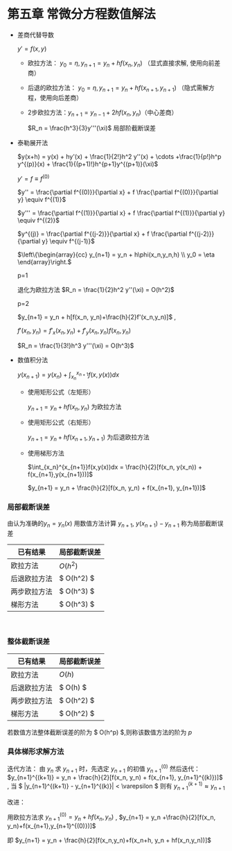 # 第五章 常微分方程数值解法

* 差商代替导数

  $y' = f(x,y)$

  - 欧拉方法： $y_0 = \eta, y_{n+1} = y_{n} + hf(x_n, y_n)$  （显式直接求解, 使用向前差商）

  - 后退的欧拉方法： $y_0 = \eta, y_{n+1} = y_n + hf(x_{n+1}, y_{n+1})$  （隐式需解方程，使用向后差商）

  - 2步欧拉方法：$y_{n+1} = y_{n-1} + 2hf(x_n,y_n)$（中心差商）

    $R_n = \frac{h^3}{3}y'''(\xi)$ 局部阶截断误差

* 泰勒展开法

  $y(x+h) = y(x) + hy'(x) + \frac{1}{2!}h^2 y''(x) + \cdots +\frac{1}{p!}h^p y^{(p)}(x) + \frac{1}{(p+1)!}h^{p+1}y^{(p+1)}(\xi)$ 

  $y' = f \equiv f^{(0)}$ 

  $y'' = \frac{\partial f^{(0)}}{\partial x} + f \frac{\partial f^{(0)}}{\partial y} \equiv f^{(1)}$ 

  $y''' = \frac{\partial f^{(1)}}{\partial x} + f \frac{\partial f^{(1)}}{\partial y} \equiv f^{(2)}$

  $y^{(j)} = \frac{\partial f^{(j-2)}}{\partial x} + f \frac{\partial f^{(j-2)}}{\partial y} \equiv f^{(j-1)}$  

  $\left\{\begin{array}{cc} y_{n+1} = y_n + h\phi(x_n,y_n,h) \\ y_0 = \eta \end{array}\right.$

  p=1 

  退化为欧拉方法 $R_n = \frac{1}{2}h^2 y''(\xi) = O(h^2)$ 

  p=2 

  $y_{n+1} = y_n + h[f(x_n, y_n)+\frac{h}{2}f'(x_n,y_n)]$ ,
  
  $f'(x_n,y_n)=f'_x(x_n,y_n)+f'_y(x_n,y_n)f(x_n,y_n)$ 
  
  $R_n = \frac{1}{3!}h^3 y'''(\xi) = O(h^3)$ 
  
  
  
* 数值积分法

  $y(x_{n+1}) = y(x_n) + \int_{x_n}^{x_{n+1}}f(x,y(x))dx$

  - 使用矩形公式（左矩形）

    $y_{n+1} = y_n + hf(x_n, y_n)$ 为欧拉方法

  - 使用矩形公式（右矩形）

    $y_{n+1} = y_n + hf(x_{n+1}, y_{n+1})$ 为后退欧拉方法 

  - 使用梯形方法

    $\int_{x_n}^{x_{n+1}}f(x,y(x))dx = \frac{h}{2}[f(x_n, y(x_n)) + f(x_{n+1},y(x_{n+1}))]$

    $y_{n+1} = y_n + \frac{h}{2}[f(x_n, y_n) + f(x_{n+1}, y_{n+1})]$

  

### 局部截断误差

由认为准确的$y_n = y_n(x)$ 用数值方法计算 $y_{n+1}$,  $y(x_{n+1})-y_{n+1}$  称为局部截断误差

| 已有结果     | 局部截断误差 |
| ------------ | ------------ |
| 欧拉方法     | $O(h^2)$     |
| 后退欧拉方法 | $ O(h^2) $   |
| 两步欧拉方法 | $ O(h^3) $   |
| 梯形方法     | $ O(h^3) $   |

​    

### 整体截断误差

| 已有结果     | 局部截断误差 |
| ------------ | ------------ |
| 欧拉方法     | $O(h)$       |
| 后退欧拉方法 | $ O(h) $     |
| 两步欧拉方法 | $ O(h^2) $   |
| 梯形方法     | $ O(h^2) $   |

若数值方法整体截断误差的阶为 $ O(h^p) $,则称该数值方法的阶为 $p$     



### 具体梯形求解方法

迭代方法：
由 $y_n$ 求 $y_{n+1}$ 时，先选定 $y_{n+1}$ 的初值 $y_{n+1}^{(0)}$ 然后迭代：$y_{n+1}^{(k+1)} = y_n + \frac{h}{2}[f(x_n, y_n) + f(x_{n+1}, y_{n+1}^{(k)})]$ , 当 $ |y_{n+1}^{(k+1)} - y_{n+1}^{(k)}| < \varepsilon $ 则有 $y_{n+1}^{(k+1)} \approx y_{n+1}$ 

改进：

用欧拉方法求 $y_{n+1}^{(0)} = y_n + hf(x_n,y_n)$ ,  $y_{n+1} = y_n +\frac{h}{2}[f(x_n, y_n)+f(x_{n+1},y_{n+1}^{(0)})]$ 

即 $y_{n+1} = y_n + \frac{h}{2}[f(x_n,y_n)+f(x_n+h, y_n + hf(x_n,y_n))]$ 





​    

​    

​    

​    

​    















